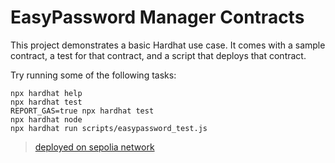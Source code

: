 # EasyPassword Manager Contracts

This project demonstrates a basic Hardhat use case. It comes with a sample contract, a test for that contract, and a script that deploys that contract.

Try running some of the following tasks:

```shell
npx hardhat help
npx hardhat test
REPORT_GAS=true npx hardhat test
npx hardhat node
npx hardhat run scripts/easypassword_test.js
```

> [deployed on sepolia network](https://sepolia.etherscan.io/tx/0x6b55404cbcc4038da7eb903b1172445b540e87eb93b8189c8dc2d92dadad46f0)

